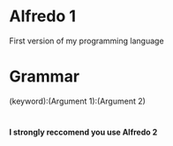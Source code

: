 # Alfredo 1
First version of my programming language
# Grammar
(keyword):(Argument 1):(Argument 2)
#
**I strongly reccomend you use Alfredo 2**

